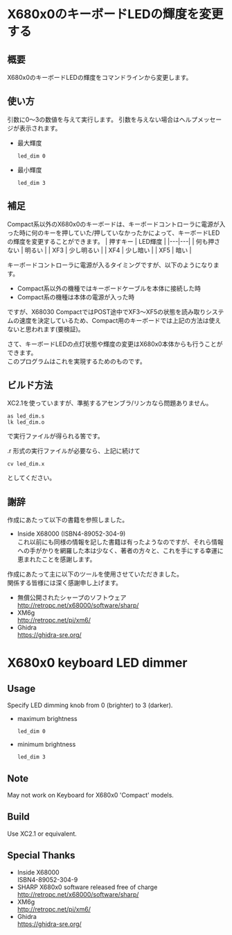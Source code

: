 # X680x0のキーボードLEDの輝度を変更する

## 概要
X680x0のキーボードLEDの輝度をコマンドラインから変更します。

## 使い方
引数に0～3の数値を与えて実行します。
引数を与えない場合はヘルプメッセージが表示されます。
- 最大輝度  
	```
	led_dim 0
	```  
- 最小輝度  
	```
	led_dim 3
	```  

## 補足
Compact系以外のX680x0のキーボードは、キーボードコントローラに電源が入った時に何のキーを押していた/押していなかったかによって、キーボードLEDの輝度を変更することができます。
| 押すキー | LED輝度 |
|---|---|
| 何も押さない | 明るい |
| XF3 | 少し明るい |
| XF4 | 少し暗い |
| XF5 | 暗い |

キーボードコントローラに電源が入るタイミングですが、以下のようになります。
- Compact系以外の機種ではキーボードケーブルを本体に接続した時
- Compact系の機種は本体の電源が入った時

ですが、X68030 CompactではPOST途中でXF3～XF5の状態を読み取りシステムの速度を決定しているため、Compact用のキーボードでは上記の方法は使えないと思われます(要検証)。

さて、キーボードLEDの点灯状態や輝度の変更はX680x0本体からも行うことができます。  
このプログラムはこれを実現するためのものです。

## ビルド方法
XC2.1を使っていますが、準拠するアセンブラ/リンカなら問題ありません。
```
as led_dim.s
lk led_dim.o
```
で実行ファイルが得られる筈です。

.r 形式の実行ファイルが必要なら、上記に続けて
```
cv led_dim.x
```
としてください。

## 謝辞
作成にあたって以下の書籍を参照しました。  
- Inside X68000  (ISBN4-89052-304-9)  
これ以前にも同様の情報を記した書籍は有ったようなのですが、それら情報への手がかりを網羅した本は少なく、著者の方々と、これを手にする幸運に恵まれたことを感謝します。

作成にあたって主に以下のツールを使用させていただきました。  
関係する皆様には深く感謝申し上げます。

- 無償公開されたシャープのソフトウェア  
	http://retropc.net/x68000/software/sharp/
- XM6g  
	http://retropc.net/pi/xm6/
- Ghidra  
	https://ghidra-sre.org/



# X680x0 keyboard LED dimmer

## Usage
Specify LED dimming knob from 0 (brighter) to 3 (darker).
- maximum brightness  
	```
	led_dim 0
	```  
- minimum brightness  
	```
	led_dim 3
	``` 

## Note
May not work on Keyboard for X680x0 'Compact' models.

## Build
Use XC2.1 or equivalent.

## Special Thanks
- Inside X68000  
  ISBN4-89052-304-9
- SHARP X680x0 software released free of charge  
	http://retropc.net/x68000/software/sharp/
- XM6g  
	http://retropc.net/pi/xm6/
- Ghidra  
	https://ghidra-sre.org/
